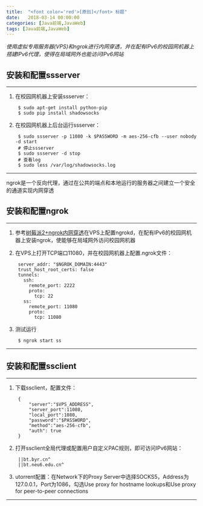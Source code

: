 ```yaml
---
title:  "<font color='red'>[原创]</font> 标题"
date:   2018-03-14 00:00:00
categories: [Java前端,JavaWeb]
tags: [Java前端,JavaWeb]
---
```


*使用虚拟专用服务器(VPS)和ngrok进行内网穿透，并在配有IPv6的校园网机器上搭建IPv6代理，使得在局域网外也能访问IPv6网站*

## 安装和配置ssserver
---

1. 在校园网机器上安装ssserver：

		$ sudo apt-get install python-pip
		$ sudo pip install shadowsocks

2. 在校园网机器上后台运行ssserver：

		$ sudo ssserver -p 11080 -k $PASSWORD -m aes-256-cfb --user nobody -d start
		# 停止ssserver
		$ sudo ssserver -d stop
		# 查看log
		$ sudo less /var/log/shadowsocks.log

---
ngrok是一个反向代理，通过在公共的端点和本地运行的服务器之间建立一个安全的通道实现内网穿透

## 安装和配置ngrok
---

1. 参考[树莓派2+ngrok内网穿透](https://wuyinan0126.github.io/2015/树莓派2+ngrok内网穿透/)在VPS上配置ngrokd，在配有IPv6的校园网机器上安装ngrok，使能够在局域网外访问校园网机器

2. 在VPS上打开TCP端口11080，并在校园网机器上配置.ngrok文件：

		server_addr: "$NGROK_DOMAIN:4443" 
		trust_host_root_certs: false
		tunnels:
		  ssh:
		    remote_port: 2222
		    proto:
		      tcp: 22
		  ss:
	        remote_port: 11080
		    proto:
		      tcp: 11080

3. 测试运行

		$ ngrok start ss

---
## 安装和配置ssclient
---

1. 下载ssclient，配置文件：

		{
		    "server":"$VPS_ADDRESS",
		    "server_port":11080,
		    "local_port":1080,
		    "password":"$PASSWORD",
		    "method":"aes-256-cfb",
		    "auth": true
		}

2. 打开ssclient全局代理或配置用户自定义PAC规则，即可访问IPv6网站：

		||bt.byr.cn^
		||bt.neu6.edu.cn^

3. utorrent配置：在Network下的Proxy Server中选择SOCKS5，Address为127.0.0.1，Port为1086，勾选Use proxy for hostname lookups和Use proxy for peer-to-peer connections

---

